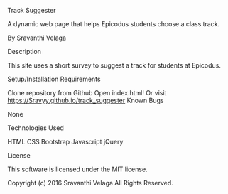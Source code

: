 Track Suggester

A dynamic web page that helps Epicodus students choose a class track.

By Sravanthi Velaga

Description

This site uses a short survey to suggest a track for students at Epicodus.

Setup/Installation Requirements

Clone repository from Github
Open index.html!
Or visit https://Sravyy.github.io/track_suggester
Known Bugs

None

Technologies Used

HTML CSS Bootstrap Javascript jQuery

License

This software is licensed under the MIT license.

Copyright (c) 2016 Sravanthi Velaga All Rights Reserved.
